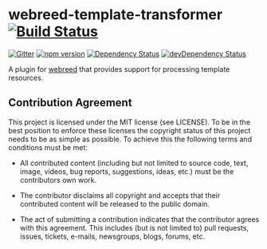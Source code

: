 # webreed-template-transformer [![Build Status](https://travis-ci.org/webreed/webreed-template-transformer.svg?branch=master)](https://travis-ci.org/webreed/webreed-template-transformer)

[![Gitter](https://badges.gitter.im/webreed/webreed.svg)](https://gitter.im/webreed/webreed?utm_source=badge&utm_medium=badge&utm_campaign=pr-badge)
[![npm version](https://badge.fury.io/js/webreed-template-transformer.svg)](https://badge.fury.io/js/webreed-template-transformer)
[![Dependency Status](https://david-dm.org/webreed/webreed-template-transformer.svg)](https://david-dm.org/webreed/webreed-template-transformer)
[![devDependency Status](https://david-dm.org/webreed/webreed-template-transformer/dev-status.svg)](https://david-dm.org/webreed/webreed-template-transformer#info=devDependencies)

A plugin for [webreed](https://github.com/webreed/webreed) that provides support for
processing template resources.


## Contribution Agreement

This project is licensed under the MIT license (see LICENSE). To be in the best
position to enforce these licenses the copyright status of this project needs to
be as simple as possible. To achieve this the following terms and conditions
must be met:

- All contributed content (including but not limited to source code, text,
  image, videos, bug reports, suggestions, ideas, etc.) must be the
  contributors own work.

- The contributor disclaims all copyright and accepts that their contributed
  content will be released to the public domain.

- The act of submitting a contribution indicates that the contributor agrees
  with this agreement. This includes (but is not limited to) pull requests, issues,
  tickets, e-mails, newsgroups, blogs, forums, etc.

